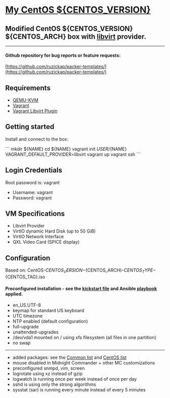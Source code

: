 # [My CentOS ${CENTOS_VERSION}](https://www.centos.org/)

## Modified CentOS ${CENTOS_VERSION} ${CENTOS_ARCH} box with [libvirt](https://github.com/vagrant-libvirt/vagrant-libvirt) provider.

---

#### Github repository for bug reports or feature requests:

[https://github.com/ruzickap/packer-templates/](https://github.com/ruzickap/packer-templates/)


## Requirements
* [QEMU-KVM](https://en.wikibooks.org/wiki/QEMU/Installing_QEMU)
* [Vagrant](https://www.vagrantup.com/downloads.html)
* [Vagrant Libvirt Plugin](https://github.com/pradels/vagrant-libvirt#installation)


## Getting started

Install and connect to the box:

\`\`\`
mkdir ${NAME}
cd ${NAME}
vagrant init ${USER}/${NAME}
VAGRANT_DEFAULT_PROVIDER=libvirt vagrant up
vagrant ssh
\`\`\`


## Login Credentials

Root password is: vagrant

* Username: vagrant
* Password: vagrant


## VM Specifications

* Libvirt Provider
* VirtIO dynamic Hard Disk (up to 50 GiB)
* VirtIO Network Interface
* QXL Video Card (SPICE display)


## Configuration

Based on: CentOS-${CENTOS_VERSION}-${CENTOS_ARCH}-${CENTOS_TYPE}-${CENTOS_TAG}.iso

#### Preconfigured installation - see the [kickstart file](https://github.com/ruzickap/packer-templates/blob/master/http/centos${CENTOS_VERSION}/my-ks.cfg) and Ansible [playbook](https://github.com/ruzickap/packer-templates/tree/master/ansible) applied.

* en_US.UTF-8
* keymap for standard US keyboard
* UTC timezone
* NTP enabled (default configuration)
* full-upgrade
* unattended-upgrades
* /dev/vda1 mounted on / using xfs filesystem (all files in one partition)
* no swap

---

* added packages: see the [Common list](https://github.com/ruzickap/packer-templates/blob/master/ansible/vars/common_variables.yml) and [CentOS list](https://github.com/ruzickap/packer-templates/blob/master/ansible/vars/RedHat.yml)
* mouse disabled in Midnight Commander + other MC customizations
* preconfigured snmpd, vim, screen
* logrotate using xz instead of gzip
* logwatch is running once per week instead of once per day
* sshd is using only the strong algorithms
* sysstat (sar) is running every minute instead of every 5 minutes
